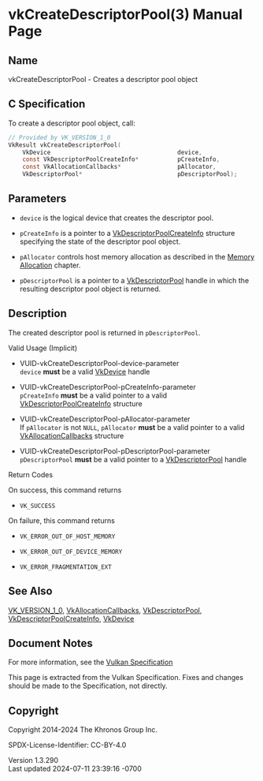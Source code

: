 # vkCreateDescriptorPool(3) Manual Page

## Name

vkCreateDescriptorPool - Creates a descriptor pool object



## <a href="#_c_specification" class="anchor"></a>C Specification

To create a descriptor pool object, call:

``` c
// Provided by VK_VERSION_1_0
VkResult vkCreateDescriptorPool(
    VkDevice                                    device,
    const VkDescriptorPoolCreateInfo*           pCreateInfo,
    const VkAllocationCallbacks*                pAllocator,
    VkDescriptorPool*                           pDescriptorPool);
```

## <a href="#_parameters" class="anchor"></a>Parameters

- `device` is the logical device that creates the descriptor pool.

- `pCreateInfo` is a pointer to a
  [VkDescriptorPoolCreateInfo](https://registry.khronos.org/vulkan/specs/1.3-extensions/man/html/VkDescriptorPoolCreateInfo.html)
  structure specifying the state of the descriptor pool object.

- `pAllocator` controls host memory allocation as described in the <a
  href="https://registry.khronos.org/vulkan/specs/1.3-extensions/html/vkspec.html#memory-allocation"
  target="_blank" rel="noopener">Memory Allocation</a> chapter.

- `pDescriptorPool` is a pointer to a
  [VkDescriptorPool](https://registry.khronos.org/vulkan/specs/1.3-extensions/man/html/VkDescriptorPool.html) handle in which the
  resulting descriptor pool object is returned.

## <a href="#_description" class="anchor"></a>Description

The created descriptor pool is returned in `pDescriptorPool`.

Valid Usage (Implicit)

- <a href="#VUID-vkCreateDescriptorPool-device-parameter"
  id="VUID-vkCreateDescriptorPool-device-parameter"></a>
  VUID-vkCreateDescriptorPool-device-parameter  
  `device` **must** be a valid [VkDevice](https://registry.khronos.org/vulkan/specs/1.3-extensions/man/html/VkDevice.html) handle

- <a href="#VUID-vkCreateDescriptorPool-pCreateInfo-parameter"
  id="VUID-vkCreateDescriptorPool-pCreateInfo-parameter"></a>
  VUID-vkCreateDescriptorPool-pCreateInfo-parameter  
  `pCreateInfo` **must** be a valid pointer to a valid
  [VkDescriptorPoolCreateInfo](https://registry.khronos.org/vulkan/specs/1.3-extensions/man/html/VkDescriptorPoolCreateInfo.html)
  structure

- <a href="#VUID-vkCreateDescriptorPool-pAllocator-parameter"
  id="VUID-vkCreateDescriptorPool-pAllocator-parameter"></a>
  VUID-vkCreateDescriptorPool-pAllocator-parameter  
  If `pAllocator` is not `NULL`, `pAllocator` **must** be a valid
  pointer to a valid [VkAllocationCallbacks](https://registry.khronos.org/vulkan/specs/1.3-extensions/man/html/VkAllocationCallbacks.html)
  structure

- <a href="#VUID-vkCreateDescriptorPool-pDescriptorPool-parameter"
  id="VUID-vkCreateDescriptorPool-pDescriptorPool-parameter"></a>
  VUID-vkCreateDescriptorPool-pDescriptorPool-parameter  
  `pDescriptorPool` **must** be a valid pointer to a
  [VkDescriptorPool](https://registry.khronos.org/vulkan/specs/1.3-extensions/man/html/VkDescriptorPool.html) handle

Return Codes

On success, this command returns  
- `VK_SUCCESS`

On failure, this command returns  
- `VK_ERROR_OUT_OF_HOST_MEMORY`

- `VK_ERROR_OUT_OF_DEVICE_MEMORY`

- `VK_ERROR_FRAGMENTATION_EXT`

## <a href="#_see_also" class="anchor"></a>See Also

[VK_VERSION_1_0](https://registry.khronos.org/vulkan/specs/1.3-extensions/man/html/VK_VERSION_1_0.html),
[VkAllocationCallbacks](https://registry.khronos.org/vulkan/specs/1.3-extensions/man/html/VkAllocationCallbacks.html),
[VkDescriptorPool](https://registry.khronos.org/vulkan/specs/1.3-extensions/man/html/VkDescriptorPool.html),
[VkDescriptorPoolCreateInfo](https://registry.khronos.org/vulkan/specs/1.3-extensions/man/html/VkDescriptorPoolCreateInfo.html),
[VkDevice](https://registry.khronos.org/vulkan/specs/1.3-extensions/man/html/VkDevice.html)

## <a href="#_document_notes" class="anchor"></a>Document Notes

For more information, see the <a
href="https://registry.khronos.org/vulkan/specs/1.3-extensions/html/vkspec.html#vkCreateDescriptorPool"
target="_blank" rel="noopener">Vulkan Specification</a>

This page is extracted from the Vulkan Specification. Fixes and changes
should be made to the Specification, not directly.

## <a href="#_copyright" class="anchor"></a>Copyright

Copyright 2014-2024 The Khronos Group Inc.

SPDX-License-Identifier: CC-BY-4.0

Version 1.3.290  
Last updated 2024-07-11 23:39:16 -0700
